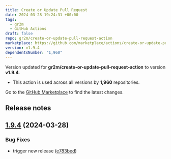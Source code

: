 ```yaml
---
title: Create or Update Pull Request
date: 2024-03-28 19:24:31 +00:00
tags:
  - gr2m
  - GitHub Actions
draft: false
repo: gr2m/create-or-update-pull-request-action
marketplace: https://github.com/marketplace/actions/create-or-update-pull-request
version: v1.9.4
dependentsNumber: "1,960"
---
```



Version updated for **gr2m/create-or-update-pull-request-action** to version **v1.9.4**.
- This action is used across all versions by **1,960** repositories.

Go to the [GitHub Marketplace](https://github.com/marketplace/actions/create-or-update-pull-request) to find the latest changes.

## Release notes

## [1.9.4](https://github.com/gr2m/create-or-update-pull-request-action/compare/v1.9.3...v1.9.4) (2024-03-28)


### Bug Fixes

* trigger new release ([e783bed](https://github.com/gr2m/create-or-update-pull-request-action/commit/e783bed54baa92d29f56c2e83aa7b163ba9dcba3))




